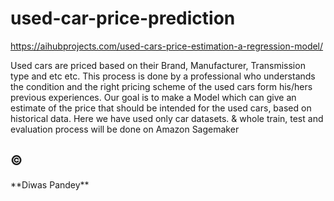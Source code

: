 # used-car-price-prediction
https://aihubprojects.com/used-cars-price-estimation-a-regression-model/

Used cars are priced based on their Brand, Manufacturer, Transmission type and etc etc. This process is done by a professional who understands the condition and the right pricing scheme of the used cars form his/hers previous experiences. Our goal is to make a Model which can give an estimate of the price that should be intended for the used cars, based on historical data. Here we have used only car datasets. & whole train, test and evaluation process will be done on Amazon Sagemaker<br>
<h2> &copy;</h2>
**Diwas Pandey**
